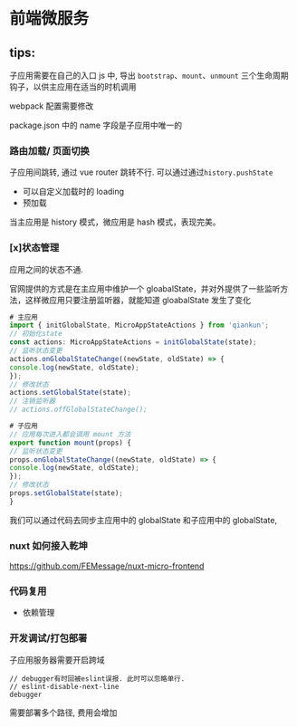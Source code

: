 # 前端微服务

## tips:

子应用需要在自己的入口 js 中, 导出 `bootstrap`、`mount`、`unmount` 三个生命周期钩子，以供主应用在适当的时机调用

webpack 配置需要修改

package.json 中的 name 字段是子应用中唯一的

### 路由加载/ 页面切换

子应用间跳转, 通过 vue router 跳转不行. 可以通过通过`history.pushState`

- 可以自定义加载时的 loading
- 预加载

当主应用是 history 模式，微应用是 hash 模式，表现完美。

### [x]状态管理

应用之间的状态不通.

官网提供的方式是在主应用中维护一个 gloabalState，并对外提供了一些监听方法，这样微应用只要注册监听器，就能知道 gloabalState 发生了变化

```javascript
# 主应用
import { initGlobalState, MicroAppStateActions } from 'qiankun';
// 初始化state
const actions: MicroAppStateActions = initGlobalState(state);
// 监听状态变更
actions.onGlobalStateChange((newState, oldState) => {
console.log(newState, oldState);
});
// 修改状态
actions.setGlobalState(state);
// 注销监听器
// actions.offGlobalStateChange();
```

```javascript
# 子应用
// 应用每次进入都会调用 mount 方法
export function mount(props) {
// 监听状态变更
props.onGlobalStateChange((newState, oldState) => {
console.log(newState, oldState);
});
// 修改状态
props.setGlobalState(state);
}
```

我们可以通过代码去同步主应用中的 globalState 和子应用中的 globalState,

### nuxt 如何接入乾坤

https://github.com/FEMessage/nuxt-micro-frontend

### 代码复用

- 依赖管理


### 开发调试/打包部署

子应用服务器需要开启跨域

```
// debugger有时回被eslint误报. 此时可以忽略单行.
// eslint-disable-next-line
debugger
```

需要部署多个路径, 费用会增加
